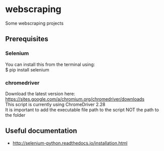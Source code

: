 # webscraping
Some webscraping projects


## Prerequisites 

### Selenium
You can install this from the terminal using:</br>
$ pip install selenium 

### chromedriver
Download the latest version here: https://sites.google.com/a/chromium.org/chromedriver/downloads </br>
This script is currently using ChromeDriver 2.28</br>
It is important to add the executable file path to the script NOT the  path to the folder


## Useful documentation
* http://selenium-python.readthedocs.io/installation.html


